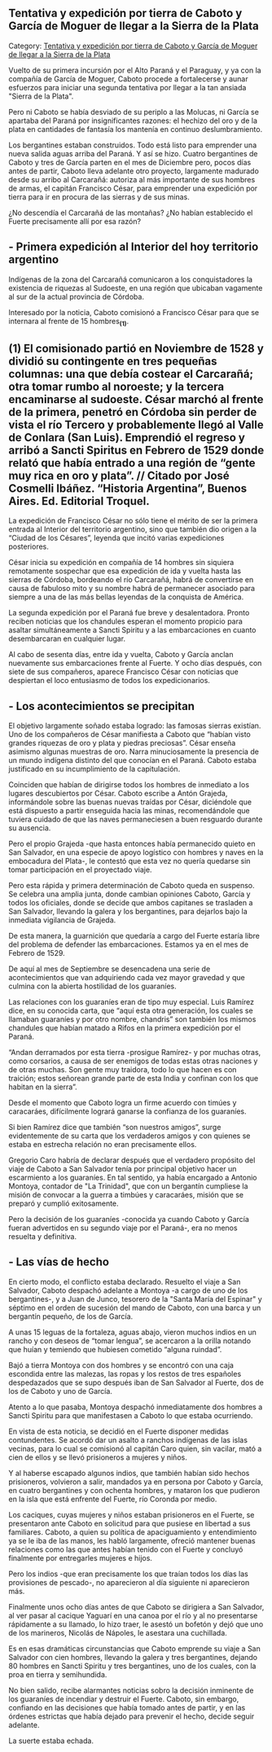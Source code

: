 ## Tentativa y expedición por tierra de Caboto y García de Moguer de llegar a la Sierra de la Plata

Category: [Tentativa y expedición por tierra de Caboto y García de Moguer de llegar a la Sierra de la Plata](http://descubrircorrientes.com.ar/2012/index.php/3148-historia-desde-el-origen-hasta-1814/tierra-argentina-1492-1588/encuentro-de-caboto-y-garcia-de-moguer-en-el-parana/tentativa-y-expedicion-por-tierra-de-caboto-y-garcia-de-moguer-de-llegar-a-la-sierra-de-la-plata)

Vuelto de su primera incursión por el Alto Paraná y el Paraguay, y ya con la compañía de García de Moguer, Caboto procede a fortalecerse y aunar esfuerzos para iniciar una segunda tentativa por llegar a la tan ansiada "Sierra de la Plata".

Pero ni Caboto se había desviado de su periplo a las Molucas, ni García se apartaba del Paraná por insignificantes razones: el hechizo del oro y de la plata en cantidades de fantasía los mantenía en continuo deslumbramiento.

Los bergantines estaban construidos. Todo está listo para emprender una nueva salida aguas arriba del Paraná. Y así se hizo. Cuatro bergantines de Caboto y tres de García parten en el mes de Diciembre pero, pocos días antes de partir, Caboto lleva adelante otro proyecto, largamente madurado desde su arribo al Carcarañá: autoriza al más importante de sus hombres de armas, el capitán Francisco César, para emprender una expedición por tierra para ir en procura de las sierras y de sus minas.

¿No descendía el Carcarañá de las montañas? ¿No habían establecido el Fuerte precisamente allí por esa razón?

## **\- Primera expedición al Interior del hoy territorio argentino**

Indígenas de la zona del Carcarañá comunicaron a los conquistadores la existencia de riquezas al Sudoeste, en una región que ubicaban vagamente al sur de la actual provincia de Córdoba.

Interesado por la noticia, Caboto comisionó a Francisco César para que se internara al frente de 15 hombres<sub><strong>(1)</strong></sub>.

## **(1)** El comisionado partió en Noviembre de 1528 y dividió su contingente en tres pequeñas columnas: una que debía costear el Carcarañá; otra tomar rumbo al noroeste; y la tercera encaminarse al sudoeste. César marchó al frente de la primera, penetró en Córdoba sin perder de vista el río Tercero y probablemente llegó al Valle de Conlara (San Luis). Emprendió el regreso y arribó a Sancti Spiritus en Febrero de 1529 donde relató que había entrado a una región de “gente muy rica en oro y plata”. // Citado por José Cosmelli Ibáñez. “Historia Argentina”, Buenos Aires. Ed. Editorial Troquel.

La expedición de Francisco César no sólo tiene el mérito de ser la primera entrada al Interior del territorio argentino, sino que también dio origen a la “Ciudad de los Césares”, leyenda que incitó varias expediciones posteriores.

César inicia su expedición en compañía de 14 hombres sin siquiera remotamente sospechar que esa expedición de ida y vuelta hasta las sierras de Córdoba, bordeando el río Carcarañá, habrá de convertirse en causa de fabuloso mito y su nombre habrá de permanecer asociado para siempre a una de las más bellas leyendas de la conquista de América.

La segunda expedición por el Paraná fue breve y desalentadora. Pronto reciben noticias que los chandules esperan el momento propicio para asaltar simultáneamente a Sancti Spiritu y a las embarcaciones en cuanto desembarcaran en cualquier lugar.

Al cabo de sesenta días, entre ida y vuelta, Caboto y García anclan nuevamente sus embarcaciones frente al Fuerte. Y ocho días después, con siete de sus compañeros, aparece Francisco César con noticias que despiertan el loco entusiasmo de todos los expedicionarios.

## **\- Los acontecimientos se precipitan**

El objetivo largamente soñado estaba logrado: las famosas sierras existían. Uno de los compañeros de César manifiesta a Caboto que “habían visto grandes riquezas de oro y plata y piedras preciosas”. César enseña asimismo algunas muestras de oro. Narra minuciosamente la presencia de un mundo indígena distinto del que conocían en el Paraná. Caboto estaba justificado en su incumplimiento de la capitulación.

Coinciden que habían de dirigirse todos los hombres de inmediato a los lugares descubiertos por César. Caboto escribe a Antón Grajeda, informándole sobre las buenas nuevas traídas por César, diciéndole que está dispuesto a partir enseguida hacia las minas, recomendándole que tuviera cuidado de que las naves permaneciesen a buen resguardo durante su ausencia.

Pero el propio Grajeda -que hasta entonces había permanecido quieto en San Salvador, en una especie de apoyo logístico con hombres y naves en la embocadura del Plata-, le contestó que esta vez no quería quedarse sin tomar participación en el proyectado viaje.

Pero esta rápida y primera determinación de Caboto queda en suspenso. Se celebra una amplia junta, donde cambian opiniones Caboto, García y todos los oficiales, donde se decide que ambos capitanes se trasladen a San Salvador, llevando la galera y los bergantines, para dejarlos bajo la inmediata vigilancia de Grajeda.

De esta manera, la guarnición que quedaría a cargo del Fuerte estaría libre del problema de defender las embarcaciones. Estamos ya en el mes de Febrero de 1529.

De aquí al mes de Septiembre se desencadena una serie de acontecimientos que van adquiriendo cada vez mayor gravedad y que culmina con la abierta hostilidad de los guaraníes.

Las relaciones con los guaraníes eran de tipo muy especial. Luis Ramírez dice, en su conocida carta, que “aquí esta otra generación, los cuales se llamaban guaraníes y por otro nombre, chandris” son también los mismos chandules que habían matado a Rifos en la primera expedición por el Paraná.

“Andan derramados por esta tierra \-prosigue Ramírez- y por muchas otras, como corsarios, a causa de ser enemigos de todas estas otras naciones y de otras muchas. Son gente muy traidora, todo lo que hacen es con traición; estos señorean grande parte de esta India y confinan con los que habitan en la sierra”.

Desde el momento que Caboto logra un firme acuerdo con timúes y caracaráes, difícilmente logrará ganarse la confianza de los guaraníes.

Si bien Ramírez dice que también “son nuestros amigos”, surge evidentemente de su carta que los verdaderos amigos y con quienes se estaba en estrecha relación no eran precisamente ellos.

Gregorio Caro habría de declarar después que el verdadero propósito del viaje de Caboto a San Salvador tenía por principal objetivo hacer un escarmiento a los guaraníes. En tal sentido, ya había encargado a Antonio Montoya, contador de "La Trinidad", que con un bergantín cumpliese la misión de convocar a la guerra a timbúes y caracaráes, misión que se preparó y cumplió exitosamente.

Pero la decisión de los guaraníes -conocida ya cuando Caboto y García fueran advertidos en su segundo viaje por el Paraná-, era no menos resuelta y definitiva.

## **\- Las vías de hecho**

En cierto modo, el conflicto estaba declarado. Resuelto el viaje a San Salvador, Caboto despachó adelante a Montoya -a cargo de uno de los bergantines-, y a Juan de Junco, tesorero de la "Santa María del Espinar" y séptimo en el orden de sucesión del mando de Caboto, con una barca y un bergantín pequeño, de los de García.

A unas 15 leguas de la fortaleza, aguas abajo, vieron muchos indios en un rancho y con deseos de “tomar lengua”, se acercaron a la orilla notando que huían y temiendo que hubiesen cometido “alguna ruindad”.

Bajó a tierra Montoya con dos hombres y se encontró con una caja escondida entre las malezas, las ropas y los restos de tres españoles despedazados que se supo después iban de San Salvador al Fuerte, dos de los de Caboto y uno de García.

Atento a lo que pasaba, Montoya despachó inmediatamente dos hombres a Sancti Spiritu para que manifestasen a Caboto lo que estaba ocurriendo.

En vista de esta noticia, se decidió en el Fuerte disponer medidas contundentes. Se acordó dar un asalto a ranchos indígenas de las islas vecinas, para lo cual se comisionó al capitán Caro quien, sin vacilar, mató a cien de ellos y se llevó prisioneros a mujeres y niños.

Y al haberse escapado algunos indios, que también habían sido hechos prisioneros, volvieron a salir, mandados ya en persona por Caboto y García, en cuatro bergantines y con ochenta hombres, y mataron los que pudieron en la isla que está enfrente del Fuerte, río Coronda por medio.

Los caciques, cuyas mujeres y niños estaban prisioneros en el Fuerte, se presentaron ante Caboto en solicitud para que pusiese en libertad a sus familiares. Caboto, a quien su política de apaciguamiento y entendimiento ya se le iba de las manos, les habló largamente, ofreció mantener buenas relaciones como las que antes habían tenido con el Fuerte y concluyó finalmente por entregarles mujeres e hijos.

Pero los indios -que eran precisamente los que traían todos los días las provisiones de pescado-, no aparecieron al día siguiente ni aparecieron más.

Finalmente unos ocho días antes de que Caboto se dirigiera a San Salvador, al ver pasar al cacique Yaguarí en una canoa por el río y al no presentarse rápidamente a su llamado, lo hizo traer, le asestó un bofetón y dejó que uno de los marineros, Nicolás de Nápoles, le asestara una cuchillada.

Es en esas dramáticas circunstancias que Caboto emprende su viaje a San Salvador con cien hombres, llevando la galera y tres bergantines, dejando 80 hombres en Sancti Spiritu y tres bergantines, uno de los cuales, con la proa en tierra y semihundida.

No bien salido, recibe alarmantes noticias sobro la decisión inminente de los guaraníes de incendiar y destruir el Fuerte. Caboto, sin embargo, confiando en las decisiones que había tomado antes de partir, y en las órdenes estrictas que había dejado para prevenir el hecho, decide seguir adelante.

La suerte estaba echada.
